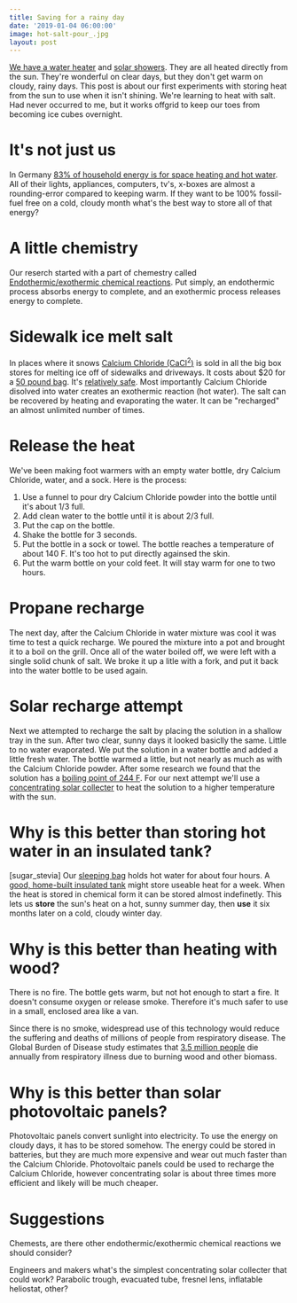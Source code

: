 ```yaml
---
title: Saving for a rainy day
date: '2019-01-04 06:00:00'
image: hot-salt-pour_.jpg
layout: post
---
```


[We have a water heater](https://reverdecer.annalisagross.com/2018/10/10/we-have-a-water-heater/) and [solar showers](https://reverdecer.annalisagross.com/2018/06/22/the-evolution-of-showering/). They are all heated directly from the sun. They're wonderful on clear days, but they don't get warm on cloudy, rainy days. This post is about our first experiments with storing heat from the sun to use when it isn't shining. We're learning to heat with salt. Had never occurred to me, but it works offgrid to keep our toes from becoming ice cubes overnight.


# It's not just us

In Germany [83% of household energy is for space heating and hot water](https://solar-heating-initiative.com/). All of their lights, appliances, computers, tv's, x-boxes are almost a rounding-error compared to keeping warm. If they want to be 100% fossil-fuel free on a cold, cloudy month what's the best way to store all of that energy?


# A little chemistry

Our reserch started with a part of chemestry called [Endothermic/exothermic chemical reactions](https://en.wikipedia.org/wiki/Thermal_energy_storage#Endothermic/exothermic_chemical_reactions). Put simply, an endothermic process absorbs energy to complete, and an exothermic process releases energy to complete.

# Sidewalk ice melt salt

In places where it snows [Calcium Chloride (CaCl<sup>2</sup>)](https://www.homedepot.com/p/BLANK-INDUSTRIES-LLC-BLANK-INDUSTRIES-LLC-7892/202590325) is sold in all the big box stores for melting ice off of sidewalks and driveways.  It costs about $20 for a [50 pound bag](https://www.lowes.com/pd/50-lbs-Fast-Acting-Calcium-Chloride-Ice-Melt/3540820).  It's [relatively safe](https://en.wikipedia.org/wiki/Calcium_chloride#Hazards).  Most importantly Calcium Chloride disolved into water creates an exothermic reaction (hot water). The salt can be recovered by heating and evaporating the water. It can be "recharged" an almost unlimited number of times.

# Release the heat

We've been making foot warmers with an empty water bottle, dry Calcium Chloride, water, and a sock. Here is the process:

1. Use a funnel to pour dry Calcium Chloride powder into the bottle until it's about 1/3 full.
2. Add clean water to the bottle until it is about 2/3 full.
3. Put the cap on the bottle.
4. Shake the bottle for 3 seconds.
5. Put the bottle in a sock or towel.  The bottle reaches a temperature of about 140 F. It's too hot to put directly againsed the skin.
6. Put the warm bottle on your cold feet.  It will stay warm for one to two hours.

# Propane recharge

The next day, after the Calcium Chloride in water mixture was cool it was time to test a quick recharge.  We poured the mixture into a pot and brought it to a boil on the grill. Once all of the water boiled off, we were left with a single solid chunk of salt. We broke it up a litle with a fork, and put it back into the water bottle to be used again.

# Solar recharge attempt

Next we attempted to recharge the salt by placing the solution in a shallow tray in the sun.  After two clear, sunny days it looked basiclly the same. Little to no water evaporated. We put the solution in a water bottle and added a little fresh water. The bottle warmed a little, but not nearly as much as with the Calcium Chloride powder.  After some research we found that the solution has a [boiling point of 244 F](http://www.tetrachemicals.com/getFile.asp?File_Content_ID=1138).  For our next attempt we'll use a [concentrating solar collecter](https://www.builditsolar.com/Projects/Concentrating/concentrating.htm) to heat the solution to a higher temperature with the sun.


# Why is this better than storing hot water in an insulated tank?
[sugar_stevia]
Our [sleeping bag](https://reverdecer.annalisagross.com/2018/12/21/cooking-in-a-sleeping-bag/) holds hot water for about four hours. A [good, home-built insulated tank](https://www.builditsolar.com/Experimental/PEXColDHW/HeatLoss.htm#TheTest) might store useable heat for a week.  When the heat is stored in chemical form it can be stored almost indefinetly. This lets us **store** the sun's heat on a hot, sunny summer day, then **use** it six months later on a cold, cloudy winter day.


# Why is this better than heating with wood?

There is no fire.  The bottle gets warm, but not hot enough to start a fire. It doesn't consume oxygen or release smoke. Therefore it's much safer to use in a small, enclosed area like a van.

Since there is no smoke, widespread use of this technology would reduce the suffering and deaths of millions of people from respiratory disease. The Global Burden of Disease study estimates that [3.5 million people](https://www.nationalgeographic.com/environment/great-energy-challenge/2012/cookstove-smoke-is-largest-environmental-threat-global-health-study-finds/) die annually from respiratory illness due to burning wood and other biomass.

# Why is this better than solar photovoltaic panels?

Photovoltaic panels convert sunlight into electricity.  To use the energy on cloudy days, it has to be stored somehow. The energy could be stored in batteries, but they are much more expensive and wear out much faster than the Calcium Chloride.  Photovoltaic panels could be used to recharge the Calcium Chloride, however concentrating solar is about three times more efficient and likely will be much cheaper.

# Suggestions

Chemests, are there other endothermic/exothermic chemical reactions we should consider?

Engineers and makers what's the simplest concentrating solar collecter that could work?  Parabolic trough, evacuated tube, fresnel lens, inflatable heliostat, other?


